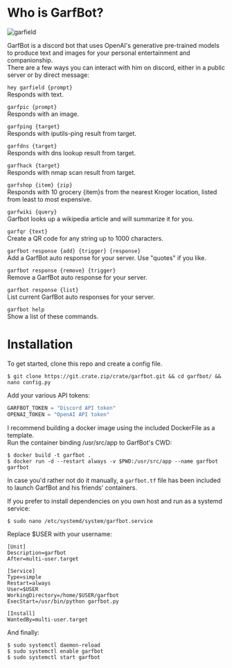 Who is GarfBot?
======
![garfield](https://www.crate.zip/garfield.png)

GarfBot is a discord bot that uses OpenAI's generative pre-trained models to produce text and images for your personal entertainment and companionship.
<br>There are a few ways you can interact with him on discord, either in a public server or by direct message:

`hey garfield {prompt}`
<br>Responds with text.

`garfpic {prompt}`
<br>Responds with an image.

`garfping {target}`
<br>Responds with iputils-ping result from target.

`garfdns {target}`
<br>Responds with dns lookup result from target.

`garfhack {target}`
<br>Responds with nmap scan result from target.

`garfshop {item} {zip}`
<br>Responds with 10 grocery {item}s from the nearest Kroger location, listed from least to most expensive.

`garfwiki {query}`
<br>Garfbot looks up a wikipedia article and will summarize it for you.

`garfqr {text}`
<br>Create a QR code for any string up to 1000 characters.

`garfbot response {add} {trigger} {response}`
<br>Add a GarfBot auto response for your server. Use "quotes" if you like.

`garfbot response {remove} {trigger}`
<br>Remove a GarfBot auto response for your server.

`garfbot response {list}`
<br>List current GarfBot auto responses for your server.

`garfbot help`
<br>Show a list of these commands.

Installation
======

To get started, clone this repo and create a config file.

```console
$ git clone https://git.crate.zip/crate/garfbot.git && cd garfbot/ && nano config.py
```

Add your various API tokens:

```python
GARFBOT_TOKEN = "Discord API token"
OPENAI_TOKEN = "OpenAI API token"
```

I recommend building a docker image using the included DockerFile as a template.
<br>Run the container binding /usr/src/app to GarfBot's CWD:

```console
$ docker build -t garfbot .
$ docker run -d --restart always -v $PWD:/usr/src/app --name garfbot garfbot
```

In case you'd rather not do it manually, a `garfbot.tf` file has been included to launch GarfBot and his friends' containers.

If you prefer to install dependencies on you own host and run as a systemd service:

```console
$ sudo nano /etc/systemd/system/garfbot.service
```

Replace $USER with your username:

```console
[Unit]
Description=garfbot
After=multi-user.target

[Service]
Type=simple
Restart=always
User=$USER
WorkingDirectory=/home/$USER/garfbot
ExecStart=/usr/bin/python garfbot.py

[Install]
WantedBy=multi-user.target
```

And finally:

```console
$ sudo systemctl daemon-reload
$ sudo systemctl enable garfbot
$ sudo systemctl start garfbot
```